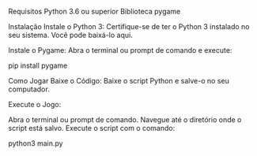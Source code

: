 Requisitos
Python 3.6 ou superior
Biblioteca pygame

Instalação
Instale o Python 3: Certifique-se de ter o Python 3 instalado no seu sistema. Você pode baixá-lo aqui.

Instale o Pygame: Abra o terminal ou prompt de comando e execute:

pip install pygame

Como Jogar
Baixe o Código: Baixe o script Python e salve-o no seu computador.

Execute o Jogo:

Abra o terminal ou prompt de comando.
Navegue até o diretório onde o script está salvo.
Execute o script com o comando:

python3 main.py
